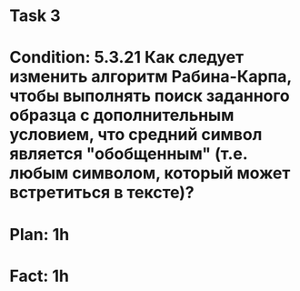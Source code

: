 # Task 3
# Condition: 5.3.21 Как следует изменить алгоритм Рабина-Карпа, чтобы выполнять поиск заданного образца с дополнительным условием, что средний символ является "обобщенным" (т.е. любым символом, который может встретиться в тексте)? 
# Plan: 1h
# Fact: 1h
